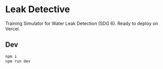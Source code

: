 # Leak Detective
Training Simulator for Water Leak Detection (SDG 6). Ready to deploy on Vercel.

## Dev
```bash
npm i
npm run dev
